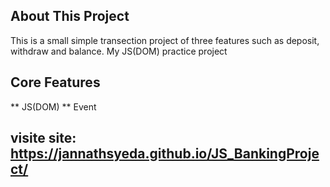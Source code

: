 ## About This Project
This is a small  simple  transection project of three features such as  deposit, withdraw and balance.
My JS(DOM) practice project


## Core Features
** JS(DOM)
** Event

## visite site:  https://jannathsyeda.github.io/JS_BankingProject/
